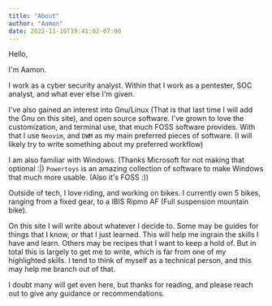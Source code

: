 ```yaml
---
title: "About"
author: "Aamon"
date: 2022-11-16T19:41:02-07:00
---
```


Hello,

I'm Aamon.

I work as a cyber security analyst.
Within that I work as a pentester, SOC analyst, and what ever else I'm given.

I've also gained an interest into Gnu/Linux (That is that last time I will add the Gnu on this site), and open source software.
I've grown to love the customization, and terminal use, that much FOSS software provides.
With that I use `Neovim`, and `DWM` as my main preferred pieces of software.
(I will likely try to write something about my preferred workflow)

I am also familiar with Windows.
(Thanks Microsoft for not making that optional :|)
`Powertoys` is an amazing collection of software to make Windows that much more usable.
(Also it's FOSS :))

Outside of tech, I love riding, and working on bikes.
I currently own 5 bikes, ranging from a fixed gear, to a IBIS Ripmo AF (Full suspension mountain bike).

On this site I will write about whatever I decide to.
Some may be guides for things that I know, or that I just learned.
This will help me ingrain the skills I have and learn.
Others may be recipes that I want to keep a hold of.
But in total this is largely to get me to write, which is far from one of my highlighted skills.
I tend to think of myself as a technical person, and this may help me branch out of that.

I doubt many will get even here, but thanks for reading, and please reach out to give any guidance or recommendations.
